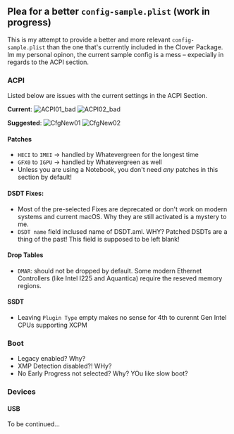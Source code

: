 ## Plea for a better `config-sample.plist` (work in progress)
This is my attempt to provide a better and more relevant `config-sample.plist` than the one that's currently included in the Clover Package. Im my personal opinon, the current sample config is a mess – expecially in regards to the ACPI section.

### ACPI
Listed below are issues with the current settings in the ACPI Section.

**Current**:
![ACPI01_bad](https://user-images.githubusercontent.com/76865553/173228912-69daf7b3-b1ef-4e4d-97da-be3a28bd55f5.png)
![ACPI02_bad](https://user-images.githubusercontent.com/76865553/173228922-1c47e00a-ffc8-4e4e-af6b-77360c4e3658.png)

**Suggested**:
![CfgNew01](https://user-images.githubusercontent.com/76865553/173230782-87893bcd-4a8f-438d-ac60-6b165424c547.png)
![CfgNew02](https://user-images.githubusercontent.com/76865553/173230786-9691ec45-e641-4f9a-bb29-8bd2bb260878.png)

#### Patches
- `HECI` to `IMEI` &rarr; handled by Whatevergreen for the longest time
- `GFX0` to `IGPU` &rarr; handled by Whatevergreen as well
- Unless you are using a Notebook, you don't need *any* patches in this section by default!

#### DSDT Fixes:
- Most of the pre-selected Fixes are deprecated or don't work on modern systems and current macOS. Why they are still activated is a mystery to me.
- `DSDT name` field inclused name of DSDT.aml. WHY? Patched DSDTs are a thing of the past! This field is supposed to be left blank!

#### Drop Tables
- `DMAR`: should not be dropped by default. Some modern Ethernet Controllers (like Intel I225 and Aquantica) require the reseved memory regions.

#### SSDT
- Leaving `Plugin Type` empty makes no sense for 4th to curennt Gen Intel CPUs supporting XCPM

### Boot
- Legacy enabled? Why?
- XMP Detection disabled?! WHy?
- No Early Progress not selected? Why? YOu like slow boot?

### Devices
#### USB

To be continued…
